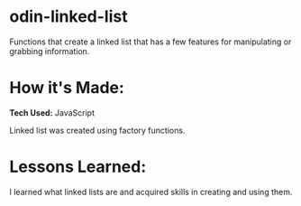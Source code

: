 # odin-linked-list

Functions that create a linked list that has a few features for manipulating or grabbing information.

# How it's Made:

**Tech Used:** JavaScript

Linked list was created using factory functions.

# Lessons Learned: 

I learned what linked lists are and acquired skills in creating and using them.
